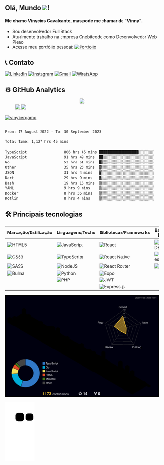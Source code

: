 
## Olá, Mundo <img width="30" src="https://raw.githubusercontent.com/kaueMarques/kaueMarques/master/hi.gif">!

#### Me chamo Vinycios Cavalcante, mas pode me chamar de "Vinny".

* Sou desenvolvedor Full Stack
* Atualmente trabalho na empresa Onebitcode como Desenvolvedor Web Pleno
* Acesse meu portfólio pessoal: [![Portfolio](https://img.shields.io/badge/Portfolio-%23000000.svg?style=for-the-badge&logo=firefox&logoColor=#FF7139)](https://vinybergamo.netlify.app)

## 📞 Contato

[![LinkedIn](https://img.shields.io/badge/LinkedIn-0077B5?style=for-the-badge&logo=linkedin&logoColor=white)](https://www.linkedin.com/in/vinybergamo/)
[![Instagram](https://img.shields.io/badge/Instagram-E4405F?style=for-the-badge&logo=instagram&logoColor=white)](https://www.instagram.com/vinnyomaestro/)
[![Gmail](https://img.shields.io/badge/Gmail-D14836?style=for-the-badge&logo=gmail&logoColor=white)](mailto:vinybergamo@gmail.com)
[![WhatsApp](https://img.shields.io/badge/WhatsApp-25D366?style=for-the-badge&logo=whatsapp&logoColor=white)](https://api.whatsapp.com/send?phone=5521969790621)

## ⚙️ GitHub Analytics

<div align="center" style="display: flex; flex-direction: column; align-item:center; justify-content: center;">
    <a href="https://u8views.com/github/vinybergamo"><img src="https://u8views.com/api/v1/github/profiles/109054862/views/day-week-month-total-count.svg"></a>
    <div align ="center" style="display: flex;">
        <a href="https://github.com/vinybergamo">
        <img height="160em" src="https://github-readme-stats.vercel.app/api?username=vinybergamo&show_icons=true&theme=algolia&include_all_commits=true&count_private=true"/>
        <img height="160em" src="https://github-readme-stats.vercel.app/api/top-langs/?username=vinybergamo&layout=compact&langs_count=7&theme=algolia"/>
        <p><img align="center" src="https://github-readme-streak-stats.herokuapp.com/?user=vinybergamo&theme=algolia" alt="vinybergamo" /></p>
    </div>
</div>
<!--START_SECTION:waka-->

```txt
From: 17 August 2022 - To: 30 September 2023

Total Time: 1,127 hrs 45 mins

TypeScript                 806 hrs 45 mins ██████████████████░░░░░░░   71.54 %
JavaScript                 91 hrs 49 mins  ██░░░░░░░░░░░░░░░░░░░░░░░   08.14 %
Go                         53 hrs 51 mins  █▒░░░░░░░░░░░░░░░░░░░░░░░   04.78 %
Other                      35 hrs 23 mins  ▓░░░░░░░░░░░░░░░░░░░░░░░░   03.14 %
JSON                       31 hrs 4 mins   ▓░░░░░░░░░░░░░░░░░░░░░░░░   02.76 %
Dart                       29 hrs 9 mins   ▓░░░░░░░░░░░░░░░░░░░░░░░░   02.59 %
Bash                       19 hrs 16 mins  ▒░░░░░░░░░░░░░░░░░░░░░░░░   01.71 %
YAML                       9 hrs 9 mins    ▒░░░░░░░░░░░░░░░░░░░░░░░░   00.81 %
Docker                     8 hrs 35 mins   ▒░░░░░░░░░░░░░░░░░░░░░░░░   00.76 %
Kotlin                     8 hrs 4 mins    ▒░░░░░░░░░░░░░░░░░░░░░░░░   00.72 %
```

<!--END_SECTION:waka-->
    
## 🛠 Principais tecnologias

| Marcação/Estilização | Linguagens/Techs | Bibliotecas/Frameworks | Banco de Dados | ORM's/ODM's | Outras Ferramentas |
|---|---|---|---|---|---|
| ![HTML5](https://img.shields.io/badge/html5-%23E34F26.svg?style=for-the-badge&logo=html5&logoColor=white) | ![JavaScript](https://img.shields.io/badge/javascript-%23323330.svg?style=for-the-badge&logo=javascript&logoColor=%23F7DF1E) | ![React](https://img.shields.io/badge/react-%2320232a.svg?style=for-the-badge&logo=react&logoColor=%2361DAFB) | ![MongoDB](https://img.shields.io/badge/MongoDB-%234ea94b.svg?style=for-the-badge&logo=mongodb&logoColor=white) | ![Mongoose](https://img.shields.io/badge/Mongoose-%234ea94b.svg?style=for-the-badge&logo=mongodb&logoColor=white) | ![Vite](https://img.shields.io/badge/vite-%23646CFF.svg?style=for-the-badge&logo=vite&logoColor=white) |
| ![CSS3](https://img.shields.io/badge/css3-%231572B6.svg?style=for-the-badge&logo=css3&logoColor=white) | ![TypeScript](https://img.shields.io/badge/typescript-%23007ACC.svg?style=for-the-badge&logo=typescript&logoColor=white) | ![React Native](https://img.shields.io/badge/react_native-%2320232a.svg?style=for-the-badge&logo=react&logoColor=%2361DAFB) | ![Postgres](https://img.shields.io/badge/postgres-%23316192.svg?style=for-the-badge&logo=postgresql&logoColor=white) | ![Sequelize](https://img.shields.io/badge/Sequelize-52B0E7?style=for-the-badge&logo=Sequelize&logoColor=white) | ![Yarn](https://img.shields.io/badge/yarn-%232C8EBB.svg?style=for-the-badge&logo=yarn&logoColor=white) |
| ![SASS](https://img.shields.io/badge/SASS-hotpink.svg?style=for-the-badge&logo=SASS&logoColor=white) | ![NodeJS](https://img.shields.io/badge/node.js-6DA55F?style=for-the-badge&logo=node.js&logoColor=white) | ![React Router](https://img.shields.io/badge/React_Router-CA4245?style=for-the-badge&logo=react-router&logoColor=white) | ![MySQL](https://img.shields.io/badge/mysql-%2300f.svg?style=for-the-badge&logo=mysql&logoColor=white) | ![Prisma](https://img.shields.io/badge/Prisma-3982CE?style=for-the-badge&logo=Prisma&logoColor=white) | ![NPM](https://img.shields.io/badge/NPM-%23000000.svg?style=for-the-badge&logo=npm&logoColor=white) |
| ![Bulma](https://img.shields.io/badge/bulma-00D0B1?style=for-the-badge&logo=bulma&logoColor=white) | ![Python](https://img.shields.io/badge/python-3670A0?style=for-the-badge&logo=python&logoColor=ffdd54) | ![Expo](https://img.shields.io/badge/expo-1C1E24?style=for-the-badge&logo=expo&logoColor=#D04A37) |  |  |  |
|  | ![PHP](https://img.shields.io/badge/php-%23777BB4.svg?style=for-the-badge&logo=php&logoColor=white) | ![JWT](https://img.shields.io/badge/JWT-black?style=for-the-badge&logo=JSON%20web%20tokens) |  |  |  |
|  |  | ![Express.js](https://img.shields.io/badge/express.js-%23404d59.svg?style=for-the-badge&logo=express&logoColor=%2361DAFB) |  |  |  |
    
![](./profile-3d-contrib/profile-night-rainbow.svg)

![GitHub Snake dark](https://github.com/vinybergamo/vinybergamo/blob/output/github-contribution-grid-snake.svg)
